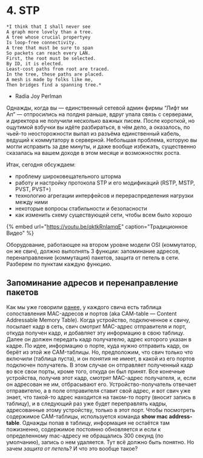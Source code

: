 # 4. STP

```text
*I think that I shall never see
A graph more lovely than a tree.
A tree whose crucial propertyеу
Is loop-free connectivity.
A tree that must be sure to span
So packets can reach every LAN.
First, the root must be selected.
By ID, it is elected.
Least-cost paths from root are traced.
In the tree, these paths are placed.
A mesh is made by folks like me,
Then bridges find a spanning tree.*
```

* Radia Joy Perlman

Однажды, когда вы — единственный сетевой админ фирмы “Лифт ми Ап” — отпросились на полдня раньше, вдруг упала связь с серверами, и директора не получили несколько важных писем. После короткой, но ощутимой взбучки вы идёте разбираться, в чём дело, а оказалось, по чьей-то неосторожности выпал из разъёма единственный кабель, ведущий к коммутатору в серверной. Небольшая проблема, которую вы могли исправить за две минуты, и даже вообще избежать, существенно сказалась на вашем доходе в этом месяце и возможностях роста.

Итак, сегодня обсуждаем:

* проблему широковещательного шторма
* работу и настройку протокола STP и его модификаций \(RSTP, MSTP, PVST, PVST+\)
* технологию агрегации интерфейсов и перераспределения нагрузки между ними
* некоторые вопросы стабильности и безопасности
* как изменить схему существующей сети, чтобы всем было хорошо

{% embed url="https://youtu.be/qktkRnIamqE" caption="Традиционное Видео" %}

Оборудование, работающее на втором уровне модели OSI \(коммутатор, он же свич\), должно выполнять 3 функции: запоминание адресов, перенаправление \(коммутация\) пакетов, защита от петель в сети. Разберем по пунктам каждую функцию.

## Запоминание адресов и перенаправление пакетов

Как мы уже говорили [ранее,](https://linkmeup.ru/blog/13.html) у каждого свича есть таблица сопоставления MAC-адресов и портов \(aka CAM-table — Content Addressable Memory Table\). Когда устройство, подключенное к свичу, посылает кадр в сеть, свич смотрит MAC-адрес отправителя и порт, откуда получен кадр, и добавляет эту информацию в свою таблицу. Далее он должен передать кадр получателю, адрес которого указан в кадре. По идее, информацию о порте, куда нужно отправить кадр, он берёт из этой же CAM-таблицы. Но, предположим, что свич только что включили \(таблица пуста\), и он понятия не имеет, в какой из его портов подключен получатель. В этом случае он отправляет полученный кадр во все свои порты, кроме того, откуда он был принят. Все конечные устройства, получив этот кадр, смотрят MAC-адрес получателя, и, если он адресован не им, отбрасывают его. Устройство-получатель отвечает отправителю, а в поле отправителя ставит свой адрес, и вот свич уже знает, что такой-то адрес находится на таком-то порту \(вносит запись в таблицу\), и в следующий раз уже будет переправлять кадры, адресованные этому устройству, только в этот порт. Чтобы посмотреть содержимое CAM-таблицы, используется команда **show mac address-table**. Однажды попав в таблицу, информация не остаётся там пожизненно, содержимое постоянно обновляется и если к определенному mac-адресу не обращались 300 секунд \(по умолчанию\), запись о нем удаляется. Тут всё должно быть понятно. Но зачем _защита от петель_? И что это вообще такое?

